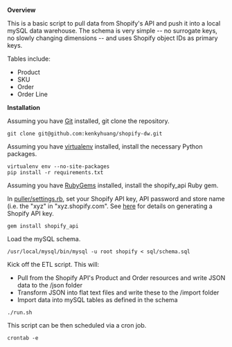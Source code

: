 <b>Overview</b>

This is a basic script to pull data from Shopify's API and push it into a local mySQL data warehouse. The schema is very simple -- no surrogate keys, no slowly changing dimensions -- and uses Shopify object IDs as primary keys.

Tables include:

- Product
- SKU
- Order
- Order Line

<b>Installation</b>

Assuming you have <a href='https://help.github.com/articles/set-up-git/'>Git</a> installed, git clone the repository.

<pre><code>git clone git@github.com:kenkyhuang/shopify-dw.git</code></pre>

Assuming you have <a href='http://virtualenv.readthedocs.org/en/latest/virtualenv.html'>virtualenv</a> installed, install the necessary Python packages.

<pre><code>virtualenv env --no-site-packages
pip install -r requirements.txt
</code></pre>

Assuming you have <a href='https://rubygems.org/pages/download'>RubyGems</a> installed, install the shopify_api Ruby gem.

In <a href='https://github.com/kenkyhuang/shopify-dw/blob/master/puller/settings.rb'>puller/settings.rb</a>, set your Shopify API key, API password and store name (i.e. the "xyz" in "xyz.shopify.com". See <a href='http://docs.shopify.com/support/configuration/apps/where-do-i-find-my-api-key'>here</a> for details on generating a Shopify API key. 

<pre><code>gem install shopify_api</code></pre>

Load the mySQL schema.

<pre><code>/usr/local/mysql/bin/mysql -u root shopify &lt; sql/schema.sql</code></pre>

Kick off the ETL script. This will:

- Pull from the Shopify API's Product and Order resources and write JSON data to the /json folder
- Transform JSON into flat text files and write these to the /import folder
- Import data into mySQL tables as defined in the schema

<pre><code>./run.sh</code></pre>

This script can be then scheduled via a cron job.

<pre><code>crontab -e</code></pre>




